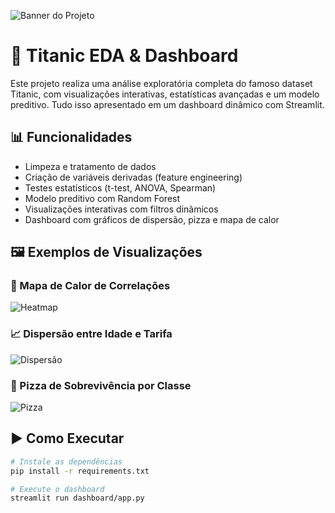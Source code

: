 ![Banner do Projeto](assets/banner.png)

# 🚢 Titanic EDA & Dashboard

Este projeto realiza uma análise exploratória completa do famoso dataset Titanic, com visualizações interativas, estatísticas avançadas e um modelo preditivo. Tudo isso apresentado em um dashboard dinâmico com Streamlit.

## 📊 Funcionalidades

- Limpeza e tratamento de dados
- Criação de variáveis derivadas (feature engineering)
- Testes estatísticos (t-test, ANOVA, Spearman)
- Modelo preditivo com Random Forest
- Visualizações interativas com filtros dinâmicos
- Dashboard com gráficos de dispersão, pizza e mapa de calor

## 🖼️ Exemplos de Visualizações

### 🎯 Mapa de Calor de Correlações
![Heatmap](assets/plots/heatmap.png)

### 📈 Dispersão entre Idade e Tarifa
![Dispersão](assets/plots/dispersao_idade_tarifa.png)

### 🧁 Pizza de Sobrevivência por Classe
![Pizza](assets/plots/pizza_sobrevivencia_classe.png)

## ▶️ Como Executar

```bash
# Instale as dependências
pip install -r requirements.txt

# Execute o dashboard
streamlit run dashboard/app.py
